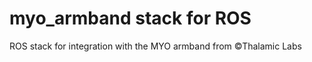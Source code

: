 myo_armband stack for ROS
=================

ROS stack for integration with the MYO armband from ©Thalamic Labs
